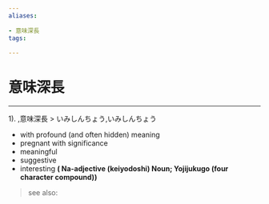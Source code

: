 ```yaml
---
aliases:
    
- 意味深長
tags:
    
---
```


# 意味深長
---
1).
,意味深長 > いみしんちょう,いみしんちょう

- with profound (and often hidden) meaning
- pregnant with significance
- meaningful
- suggestive
- interesting
**( Na-adjective (keiyodoshi) Noun; Yojijukugo (four character compound))**
> see also: 
            